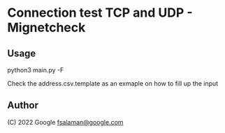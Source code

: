 # Connection test TCP and UDP - Mignetcheck

## Usage

python3 main.py -F <csv file>

Check the address.csv.template as an exmaple on how to fill up the input

## Author

(C) 2022 Google <fsalaman@google.com>
